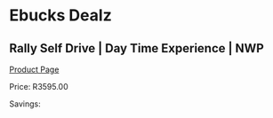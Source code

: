 
# Ebucks Dealz
## Rally Self Drive | Day Time Experience | NWP
[Product Page](https://www.ebucks.com/web/shop/productSelected.do?prodId=350202866&catId=322194367)

Price: R3595.00

Savings: 


	